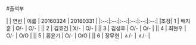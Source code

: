 #출석부

| | 연번 | 이름 | 20160324 | 20160331 |
|:--:|:--:|:--:|:--:|:--:|:--:|
|조장| 1 | 배지훈 | O/- | O/- |
|| 2 | 김효건 | X/- | O/- |
|| 3 | 김성후 | O/- | O/- |
|| 4 | 최현우 | O/- | O/O |
|| 5 | 홍윤기 | O/- | O/O |
|| 6 | 장무현 | ㅿ/- | ㅿ/- |
